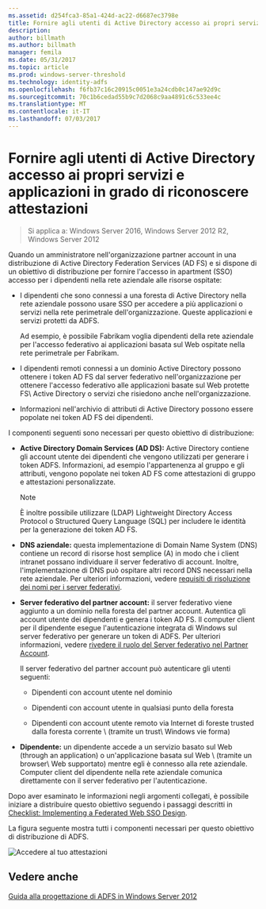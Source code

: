 ```yaml
---
ms.assetid: d254fca3-85a1-424d-ac22-d6687ec3798e
title: Fornire agli utenti di Active Directory accesso ai propri servizi e applicazioni in grado di riconoscere attestazioni
description: 
author: billmath
ms.author: billmath
manager: femila
ms.date: 05/31/2017
ms.topic: article
ms.prod: windows-server-threshold
ms.technology: identity-adfs
ms.openlocfilehash: f6fb37c16c20915c0051e3a24cdb0c147ae92d9c
ms.sourcegitcommit: 70c1b6cedad55b9c7d2068c9aa4891c6c533ee4c
ms.translationtype: MT
ms.contentlocale: it-IT
ms.lasthandoff: 07/03/2017
---
```

# <a name="provide-your-active-directory-users-access-to-your-claims-aware-applications-and-services"></a>Fornire agli utenti di Active Directory accesso ai propri servizi e applicazioni in grado di riconoscere attestazioni

>Si applica a: Windows Server 2016, Windows Server 2012 R2, Windows Server 2012

Quando un amministratore nell'organizzazione partner account in una distribuzione di Active Directory Federation Services \(AD FS\) e si dispone di un obiettivo di distribuzione per fornire l'accesso in apartment \(SSO\) accesso per i dipendenti nella rete aziendale alle risorse ospitate:  
  
-   I dipendenti che sono connessi a una foresta di Active Directory nella rete aziendale possono usare SSO per accedere a più applicazioni o servizi nella rete perimetrale dell'organizzazione. Queste applicazioni e servizi protetti da ADFS.  
  
    Ad esempio, è possibile Fabrikam voglia dipendenti della rete aziendale per l'accesso federativo ai applicazioni basata sul Web ospitate nella rete perimetrale per Fabrikam.  
  
-   I dipendenti remoti connessi a un dominio Active Directory possono ottenere i token AD FS dal server federativo nell'organizzazione per ottenere l'accesso federativo alle applicazioni basate sul Web protette FS\ Active Directory o servizi che risiedono anche nell'organizzazione.  
  
-   Informazioni nell'archivio di attributi di Active Directory possono essere popolate nei token AD FS dei dipendenti.  
  
I componenti seguenti sono necessari per questo obiettivo di distribuzione:  
  
-   **Active Directory Domain Services \(AD DS\):** Active Directory contiene gli account utente dei dipendenti che vengono utilizzati per generare i token ADFS. Informazioni, ad esempio l'appartenenza al gruppo e gli attributi, vengono popolate nei token AD FS come attestazioni di gruppo e attestazioni personalizzate.  
  
    > [!NOTE]  
    > È inoltre possibile utilizzare \(LDAP\) Lightweight Directory Access Protocol o Structured Query Language \(SQL\) per includere le identità per la generazione dei token AD FS.  
  
-   **DNS aziendale:** questa implementazione di Domain Name System \(DNS\) contiene un record di risorse host semplice \(A\) in modo che i client intranet possano individuare il server federativo di account. Inoltre, l'implementazione di DNS può ospitare altri record DNS necessari nella rete aziendale. Per ulteriori informazioni, vedere [requisiti di risoluzione dei nomi per i server federativi](Name-Resolution-Requirements-for-Federation-Servers.md).  
  
-   **Server federativo del partner account:** il server federativo viene aggiunto a un dominio nella foresta del partner account. Autentica gli account utente dei dipendenti e genera i token AD FS. Il computer client per il dipendente esegue l'autenticazione integrata di Windows sul server federativo per generare un token di ADFS. Per ulteriori informazioni, vedere [rivedere il ruolo del Server federativo nel Partner Account](Review-the-Role-of-the-Federation-Server-in-the-Account-Partner.md).  
  
    Il server federativo del partner account può autenticare gli utenti seguenti:  
  
    -   Dipendenti con account utente nel dominio  
  
    -   Dipendenti con account utente in qualsiasi punto della foresta  
  
    -   Dipendenti con account utente remoto via Internet di foreste trusted dalla foresta corrente \ (tramite un trust\ Windows vie forma)  
  
-   **Dipendente:** un dipendente accede a un servizio basato sul Web \(through an application\) o un'applicazione basata sul Web \ (tramite un browser\ Web supportato) mentre egli è connesso alla rete aziendale. Computer client del dipendente nella rete aziendale comunica direttamente con il server federativo per l'autenticazione.  
  
Dopo aver esaminato le informazioni negli argomenti collegati, è possibile iniziare a distribuire questo obiettivo seguendo i passaggi descritti in [Checklist: Implementing a Federated Web SSO Design](../../ad-fs/deployment/Checklist--Implementing-a-Federated-Web-SSO-Design.md).  
  
La figura seguente mostra tutti i componenti necessari per questo obiettivo di distribuzione di ADFS.  
  
![Accedere al tuo attestazioni](media/31394ea8-fecb-4372-ac3f-cc3cf566ffc9.gif)  
  
## <a name="see-also"></a>Vedere anche
[Guida alla progettazione di ADFS in Windows Server 2012](AD-FS-Design-Guide-in-Windows-Server-2012.md)
